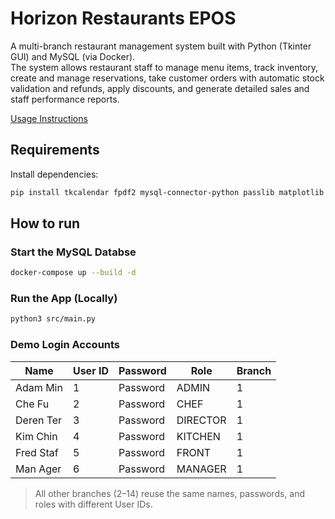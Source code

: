 # Horizon Restaurants EPOS

A multi-branch restaurant management system built with Python (Tkinter GUI) and MySQL (via Docker).  
The system allows restaurant staff to manage menu items, track inventory, create and manage reservations, take customer orders with automatic stock validation and refunds, apply discounts, and generate detailed sales and staff performance reports.  

[Usage Instructions](howToUse.md)


## Requirements

Install dependencies:

```bash
pip install tkcalendar fpdf2 mysql-connector-python passlib matplotlib python-dotenv
```

## How to run 
### Start the MySQL Databse

```bash
docker-compose up --build -d
```

### Run the App (Locally)

```bash
python3 src/main.py
```

### Demo Login Accounts

| Name        | User ID | Password | Role      | Branch |
|-------------|---------|----------|-----------|--------|
| Adam Min    | 1       | Password | ADMIN     | 1      |
| Che Fu      | 2       | Password | CHEF      | 1      |
| Deren Ter   | 3       | Password | DIRECTOR  | 1      |
| Kim Chin    | 4       | Password | KITCHEN   | 1      |
| Fred Staf   | 5       | Password | FRONT     | 1      |
| Man Ager    | 6       | Password | MANAGER   | 1      |

> All other branches (2–14) reuse the same names, passwords, and roles with different User IDs.

